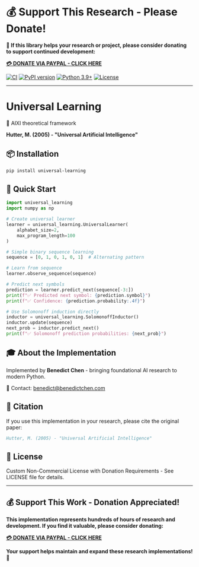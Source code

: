 # 💰 Support This Research - Please Donate!

**🙏 If this library helps your research or project, please consider donating to support continued development:**

**[💳 DONATE VIA PAYPAL - CLICK HERE](https://www.paypal.com/cgi-bin/webscr?cmd=_s-xclick&hosted_button_id=WXQKYYKPHWXHS)**

[![CI](https://github.com/benedictchen/universal-learning/workflows/CI/badge.svg)](https://github.com/benedictchen/universal-learning/actions)
[![PyPI version](https://badge.fury.io/py/universal-learning.svg)](https://badge.fury.io/py/universal-learning)
[![Python 3.9+](https://img.shields.io/badge/python-3.9+-blue.svg)](https://www.python.org/downloads/)
[![License](https://img.shields.io/badge/license-Custom%20Non--Commercial-red.svg)](LICENSE)

---

# Universal Learning

🧠 AIXI theoretical framework

**Hutter, M. (2005) - "Universal Artificial Intelligence"**

## 📦 Installation

```bash
pip install universal-learning
```

## 🚀 Quick Start

```python
import universal_learning
import numpy as np

# Create universal learner
learner = universal_learning.UniversalLearner(
    alphabet_size=2,
    max_program_length=100
)

# Simple binary sequence learning
sequence = [0, 1, 0, 1, 0, 1]  # Alternating pattern

# Learn from sequence
learner.observe_sequence(sequence)

# Predict next symbols
prediction = learner.predict_next(sequence[-3:])
print(f"✅ Predicted next symbol: {prediction.symbol}")
print(f"✅ Confidence: {prediction.probability:.4f}")

# Use Solomonoff induction directly
inductor = universal_learning.SolomonoffInductor()
inductor.update(sequence)
next_prob = inductor.predict_next()
print(f"✅ Solomonoff prediction probabilities: {next_prob}")
```

## 🎓 About the Implementation

Implemented by **Benedict Chen** - bringing foundational AI research to modern Python.

📧 Contact: benedict@benedictchen.com

## 📖 Citation

If you use this implementation in your research, please cite the original paper:

```bibtex
Hutter, M. (2005) - "Universal Artificial Intelligence"
```

## 📜 License

Custom Non-Commercial License with Donation Requirements - See LICENSE file for details.

---

## 💰 Support This Work - Donation Appreciated!

**This implementation represents hundreds of hours of research and development. If you find it valuable, please consider donating:**

**[💳 DONATE VIA PAYPAL - CLICK HERE](https://www.paypal.com/cgi-bin/webscr?cmd=_s-xclick&hosted_button_id=WXQKYYKPHWXHS)**

**Your support helps maintain and expand these research implementations! 🙏**